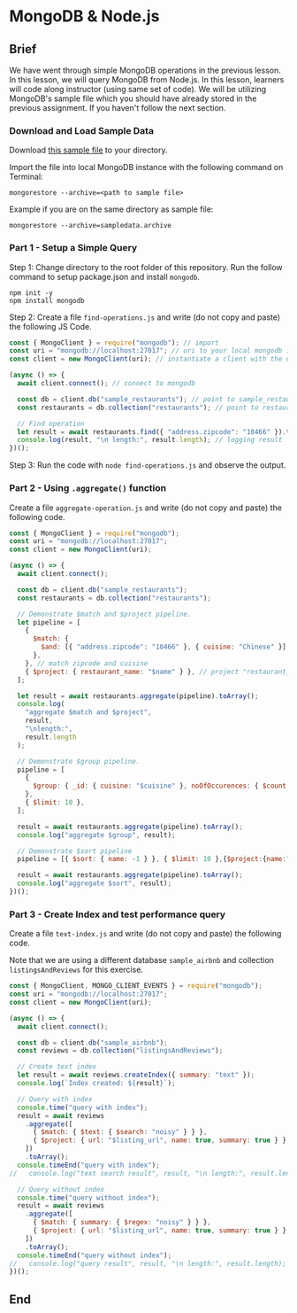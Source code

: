 # MongoDB & Node.js

## Brief

We have went through simple MongoDB operations in the previous lesson. In this lesson, we will query MongoDB from Node.js. In this lesson, learners will code along instructor (using same set of code). We will be utilizing MongoDB's sample file which you should have already stored in the previous assignment. If you haven't follow the next section.

### Download and Load Sample Data

Download [this sample file](https://atlas-education.s3.amazonaws.com/sampledata.archive) to your directory.

Import the file into local MongoDB instance with the following command on Terminal:

```
mongorestore --archive=<path to sample file>
```

Example if you are on the same directory as sample file:

```
mongorestore --archive=sampledata.archive
```

### Part 1 - Setup a Simple Query

Step 1: Change directory to the root folder of this repository. Run the follow command to setup package.json and install `mongodb`.

```
npm init -y
npm install mongodb
```

Step 2: Create a file `find-operations.js` and write (do not copy and paste) the following JS Code.

```js
const { MongoClient } = require("mongodb"); // import
const uri = "mongodb://localhost:27017"; // uri to your local mongodb instance
const client = new MongoClient(uri); // instantiate a client with the uri

(async () => {
  await client.connect(); // connect to mongodb

  const db = client.db("sample_restaurants"); // point to sample_restaurants database
  const restaurants = db.collection("restaurants"); // point to restaurants collection

  // Find operation
  let result = await restaurants.find({ "address.zipcode": "10466" }).toArray(); // simple query 
  console.log(result, "\n length:", result.length); // logging result
})();

```

Step 3: Run the code with `node find-operations.js` and observe the output.

### Part 2 - Using `.aggregate()` function

Create a file `aggregate-operation.js` and write (do not copy and paste) the following code.

```js
const { MongoClient } = require("mongodb");
const uri = "mongodb://localhost:27017";
const client = new MongoClient(uri);

(async () => {
  await client.connect();

  const db = client.db("sample_restaurants");
  const restaurants = db.collection("restaurants");

  // Demonstrate $match and $project pipeline.
  let pipeline = [
    {
      $match: {
        $and: [{ "address.zipcode": "10466" }, { cuisine: "Chinese" }],
      },
    }, // match zipcode and cuisine
    { $project: { restaurant_name: "$name" } }, // project "restaurant_name" as new field using the "name" field.
  ];

  let result = await restaurants.aggregate(pipeline).toArray();
  console.log(
    "aggregate $match and $project",
    result,
    "\nlength:",
    result.length
  );

  // Demonstrate $group pipeline.
  pipeline = [
    {
      $group: { _id: { cuisine: "$cuisine" }, noOfOccurences: { $count: {} } },
    },
    { $limit: 10 },
  ];

  result = await restaurants.aggregate(pipeline).toArray();
  console.log("aggregate $group", result);

  // Demonstrate $sort pipeline
  pipeline = [{ $sort: { name: -1 } }, { $limit: 10 },{$project:{name:"$name"}}];

  result = await restaurants.aggregate(pipeline).toArray();
  console.log("aggregate $sort", result);
})();


```

### Part 3 - Create Index and test performance query

Create a file `text-index.js` and write (do not copy and paste) the following code.

Note that we are using a different database `sample_airbnb` and collection `listingsAndReviews` for this exercise.

```js
const { MongoClient, MONGO_CLIENT_EVENTS } = require("mongodb");
const uri = "mongodb://localhost:27017";
const client = new MongoClient(uri);

(async () => {
  await client.connect();

  const db = client.db("sample_airbnb");
  const reviews = db.collection("listingsAndReviews");

  // Create text index
  let result = await reviews.createIndex({ summary: "text" });
  console.log(`Index created: ${result}`);

  // Query with index
  console.time("query with index");
  result = await reviews
    .aggregate([
      { $match: { $text: { $search: "noisy" } } },
      { $project: { url: "$listing_url", name: true, summary: true } },
    ])
    .toArray();
  console.timeEnd("query with index"); 
//   console.log("text search result", result, "\n length:", result.length); // comment this line to see performance log

  // Query without index
  console.time("query without index");
  result = await reviews
    .aggregate([
      { $match: { summary: { $regex: "noisy" } } },
      { $project: { url: "$listing_url", name: true, summary: true } },
    ])
    .toArray();
  console.timeEnd("query without index"); 
//   console.log("query result", result, "\n length:", result.length); // comment this line to see performance log
})();

```

## End




